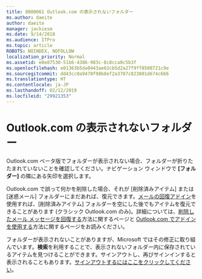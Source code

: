 ```yaml
---
title: 8000061 Outlook.com の表示されないフォルダー
ms.author: daeite
author: daeite
manager: jackiesm
ms.date: 9/14/2018
ms.audience: ITPro
ms.topic: article
ROBOTS: NOINDEX, NOFOLLOW
localization_priority: Normal
ms.assetid: e8e87530-51b6-4386-983c-8c8cca0c5b3f
ms.openlocfilehash: e01363b5da0443ae62cb5d2a27f9ff8508721c9e
ms.sourcegitcommit: dd43cc0a9470f98b8ef2a3787c823801d674c666
ms.translationtype: HT
ms.contentlocale: ja-JP
ms.lasthandoff: 02/12/2019
ms.locfileid: "29921353"
---
```

# <a name="find-missing-folders-in-outlookcom"></a>Outlook.com の表示されないフォルダー

Outlook.com ベータ版でフォルダーが表示されない場合、フォルダーが折りたたまれていないことを確認してください。ナビゲーション ウィンドウで **[フォルダー]** の隣にある矢印を選択します。 
  
Outlook.com で誤って何かを削除した場合、それが [削除済みアイテム] または [迷惑メール] フォルダーにまだあれば、復元できます。[メールの回復アドイン](https://appsource.microsoft.com/product/office/WA104380447)を使用すれば、[削除済みアイテム] フォルダーを空にした後でもアイテムを復元できることがあります (クラシック Outlook.com のみ)。詳細については、[削除したメール メッセージを回復する](https://support.office.com/article/cf06ab1b-ae0b-418c-a4d9-4e895f83ed50)方法に関するページと [Outlook.com でアドインを使用する](https://support.office.com/article/a5672109-e4f3-4119-abea-72323e9653cf)方法に関するページをお読みください。
  
フォルダーが表示されないことがありますが、Microsoft ではその修正に取り組んでいます。**検索**を利用することで、表示されないフォルダー内に保存されているアイテムを見つけることができます。サインアウトし、再びサインインすると表示されることもあります。[サインアウトするにはここをクリックしてください](https://login.live.com/logout.srf)。
  

